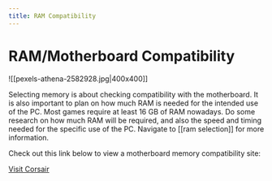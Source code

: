 ```yaml
---
title: RAM Compatibility
---
```

# RAM/Motherboard Compatibility

![[pexels-athena-2582928.jpg|400x400]]

Selecting memory is about checking compatibility with the motherboard.
It is also important to plan on how much RAM is needed for the intended use of the PC. Most games require at least 16 GB of RAM nowadays. Do some research on how much RAM will be required, and also the speed and timing needed for the specific use of the PC. Navigate to [[ram selection]] for more information.

Check out this link below to view a motherboard memory compatibility site:

[Visit Corsair](https://www.corsair.com/us/en/c/memory/find-by-compatibility?srsltid=AfmBOoq6ybBMoJSVYN4n9JKuWytIu3du-QgbZpTdQTCMDBq5AE4-fz3o)